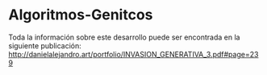 # Algoritmos-Genitcos

Toda la información sobre este desarrollo puede ser encontrada en la siguiente publicación:
http://danielalejandro.art/portfolio/INVASION_GENERATIVA_3.pdf#page=239
